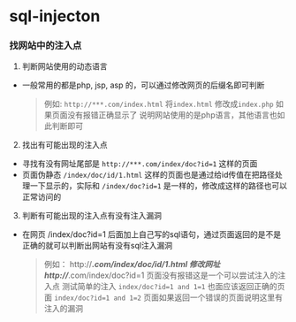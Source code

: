 # sql-injecton

### 找网站中的注入点
1. 判断网站使用的动态语言
  + 一般常用的都是php, jsp, asp 的，可以通过修改网页的后缀名即可判断
    > 例如:
    > `http://***.com/index.html` 将`index.html` 修改成`index.php` 如果页面没有报错正确显示了 说明网站使用的是php语言，其他语言也如此判断即可
2. 找出有可能出现的注入点
  + 寻找有没有网址尾部是 `http://***.com/index/doc?id=1` 这样的页面
  + 页面伪静态 `/index/doc/id/1.html` 这样的页面也是通过给id传值在把路径处理一下显示的，实际和 `/index/doc?id=1` 是一样的，修改成这样的路径也可以正常访问的
3. 判断有可能出现的注入点有没有注入漏洞
  + 在网页 /index/doc?id=1 后面加上自己写的sql语句，通过页面返回的是不是正确的就可以判断出网站有没有sql注入漏洞
    > 例如：
    > http://***.com/index/doc/id/1.html 修改网址 http://***.com/index/doc?id=1 页面没有报错这是一个可以尝试注入的注入点
    > 测试简单的注入 `index/doc?id=1 and 1=1` 也面应该返回正确的页面 `index/doc?id=1 and 1=2` 页面如果返回一个错误的页面说明这里有注入的漏洞
